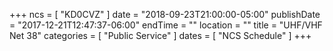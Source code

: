 +++
ncs = [ "KD0CVZ" ]
date = "2018-09-23T21:00:00-05:00"
publishDate = "2017-12-21T12:47:37-06:00"
endTime = ""
location = ""
title = "UHF/VHF Net 38"
categories = [ "Public Service" ]
dates = [ "NCS Schedule" ]
+++
